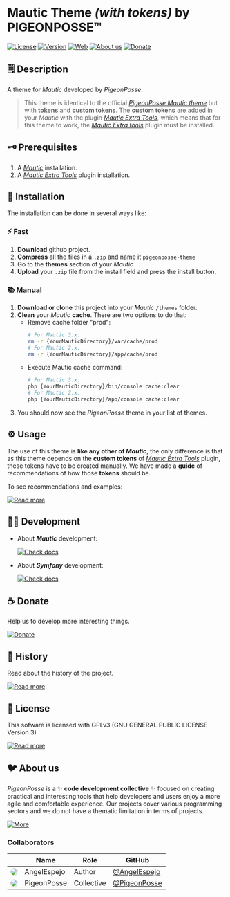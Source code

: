 <!--

██████╗ ██╗ ██████╗ ███████╗ ██████╗ ███╗   ██╗
██╔══██╗██║██╔════╝ ██╔════╝██╔═══██╗████╗  ██║
██████╔╝██║██║  ███╗█████╗  ██║   ██║██╔██╗ ██║
██╔═══╝ ██║██║   ██║██╔══╝  ██║   ██║██║╚██╗██║
██║     ██║╚██████╔╝███████╗╚██████╔╝██║ ╚████║
╚═╝     ╚═╝ ╚═════╝ ╚══════╝ ╚═════╝ ╚═╝  ╚═══╝
                                               
██████╗  ██████╗ ███████╗███████╗███████╗      
██╔══██╗██╔═══██╗██╔════╝██╔════╝██╔════╝      
██████╔╝██║   ██║███████╗███████╗█████╗        
██╔═══╝ ██║   ██║╚════██║╚════██║██╔══╝        
██║     ╚██████╔╝███████║███████║███████╗      
╚═╝      ╚═════╝ ╚══════╝╚══════╝╚══════╝      

█████╗█████╗█████╗█████╗█████╗█████╗█████╗█████╗
╚════╝╚════╝╚════╝╚════╝╚════╝╚════╝╚════╝╚════╝
                                              
███╗   ███╗ █████╗ ██╗   ██╗████████╗██╗ ██████╗    
████╗ ████║██╔══██╗██║   ██║╚══██╔══╝██║██╔════╝    
██╔████╔██║███████║██║   ██║   ██║   ██║██║         
██║╚██╔╝██║██╔══██║██║   ██║   ██║   ██║██║         
██║ ╚═╝ ██║██║  ██║╚██████╔╝   ██║   ██║╚██████╗    
╚═╝     ╚═╝╚═╝  ╚═╝ ╚═════╝    ╚═╝   ╚═╝ ╚═════╝    
                                                    
████████╗██╗  ██╗███████╗███╗   ███╗███████╗
╚══██╔══╝██║  ██║██╔════╝████╗ ████║██╔════╝
   ██║   ███████║█████╗  ██╔████╔██║█████╗  
   ██║   ██╔══██║██╔══╝  ██║╚██╔╝██║██╔══╝  
   ██║   ██║  ██║███████╗██║ ╚═╝ ██║███████╗
   ╚═╝   ╚═╝  ╚═╝╚══════╝╚═╝     ╚═╝╚══════╝
                                                                                                                 
████████╗ ██████╗ ██╗  ██╗███████╗███╗   ██╗
╚══██╔══╝██╔═══██╗██║ ██╔╝██╔════╝████╗  ██║
   ██║   ██║   ██║█████╔╝ █████╗  ██╔██╗ ██║
   ██║   ██║   ██║██╔═██╗ ██╔══╝  ██║╚██╗██║
   ██║   ╚██████╔╝██║  ██╗███████╗██║ ╚████║
   ╚═╝    ╚═════╝ ╚═╝  ╚═╝╚══════╝╚═╝  ╚═══╝
                                            

BY 		ANGELO <angelo@pigeonposse.com>
FOR 	PIGEONPOSSE.COM

-->

# Mautic Theme _(with tokens)_ by PIGEONPOSSE™

[![License](https://img.shields.io/github/license/PigeonPosse/mautic-theme-tokens?color=blue&label=License&style=flat-square)](https://packagist.org/packages/pigeonposse/mautic-theme-tokens)
[![Version](https://img.shields.io/packagist/v/pigeonposse/mautic-theme-tokens?color=a1b858&label&style=flat-square)](https://packagist.org/packages/pigeonposse/mautic-theme-tokens)
[![Web](https://img.shields.io/badge/Web-grey?style=flat-square)](https://pigeonposse.com/) 
[![About us](https://img.shields.io/badge/About--us-grey?style=flat-square)](https://pigeonposse.com/?popup=about) 
[![Donate](https://img.shields.io/badge/Donate-pink?style=flat-square)](https://pigeonposse.com/?popup=donate) 

## 🗒 Description

A theme for _Mautic_ developed by _PigeonPosse_.

> This theme is identical to the official [_PigeonPosse Mautic theme_](https://github.com/PigeonPosse/mautic-theme) but with **tokens** and **custom tokens**. The **custom tokens** are added in your _Mautic_ with the plugin [_Mautic Extra Tools_](https://github.com/PigeonPosse/mautic-plugin-extra-tools), which means that for this theme to work, the [_Mautic Extra tools_](https://github.com/PigeonPosse/mautic-plugin-extra-tools) plugin must be installed.

## 🗝 Prerequisites

1. A [_Mautic_](https://www.mautic.org/) installation.
2. A [_Mautic Extra Tools_](https://github.com/PigeonPosse/mautic-plugin-extra-tools) plugin installation.

## 🔑 Installation

The installation can be done in several ways like:

### ⚡️ Fast

1. **Download** github project.
2. **Compress** all the files in a ```.zip``` and name it ```pigeonposse-theme```
3. Go to the **themes** section of your _Mautic_
4. **Upload** your ```.zip``` file from the install field and press the install button,

### 📚 Manual

1. **Download or clone** this project into your _Mautic_ ```/themes``` folder.
2. **Clean** your _Mautic_ **cache**. There are two options to do that:
	- Remove cache folder "prod":
		```bash 
		# For Mautic 3.x: 
		rm -r {YourMauticDirectory}/var/cache/prod 
		# For Mautic 2.x:
		rm -r {YourMauticDirectory}/app/cache/prod
		```
	- Execute Mautic cache command: 
		```bash
		# For Mautic 3.x: 
		php {YourMauticDirectory}/bin/console cache:clear
		# For Mautic 2.x:
		php {YourMauticDirectory}/app/console cache:clear
		```
3. You should now see the _PigeonPosse_ theme in your list of themes.

## ⚙️ Usage

The use of this theme is **like any other of _Mautic_**, the only difference is that as this theme depends on the **custom tokens** of [_Mautic Extra Tools_](https://github.com/PigeonPosse/mautic-plugin-extra-tools#-installation) plugin, these tokens have to be created manually.
We have made a **guide** of recommendations of how those **tokens** should be.

To see recommendations and examples:

[![Read more](https://img.shields.io/badge/Read-more-grey?style=flat-square)](https://github.com/PigeonPosse/mautic-theme-tokens/blob/main/docs/)


## 👨‍💻 Development

- About _**Mautic**_ development:

	[![Check docs](https://img.shields.io/badge/Check-docs-grey?style=flat-square)](https://developer.mautic.org/)

- About _**Symfony**_ development:
	
	[![Check docs](https://img.shields.io/badge/Check-docs-grey?style=flat-square)](https://symfony.com/doc)

## ☕ Donate

Help us to develop more interesting things.

[![Donate](https://img.shields.io/badge/Donate-grey?style=flat-square)](https://pigeonposse.com/?popup=donate) 

## 📝 History

Read about the history of the project.

[![Read more](https://img.shields.io/badge/Read-more-grey?style=flat-square)](https://github.com/PigeonPosse/mautic-theme-tokens/blob/main/HISTORY.md)

## 📜 License

This sofware is licensed with GPLv3 (GNU GENERAL PUBLIC LICENSE Version 3)

[![Read more](https://img.shields.io/badge/Read-more-grey?style=flat-square)](https://github.com/PigeonPosse/mautic-theme-tokens/blob/main/LICENSE)

## 🐦 About us

_PigeonPosse_ is a ✨ **code development collective** ✨ focused on creating practical and interesting tools that help developers and users enjoy a more agile and comfortable experience. Our projects cover various programming sectors and we do not have a thematic limitation in terms of projects.

[![More](https://img.shields.io/badge/Read-more-grey?style=flat-square)](https://github.com/PigeonPosse/PigeonPosse)

### Collaborators

|                                                                                    | Name        | Role         | GitHub                                         |
| ---------------------------------------------------------------------------------- | ----------- | ------------ | ---------------------------------------------- |
| <img src="https://github.com/AngelEspejo.png?size=72" style="border-radius:100%"/> | AngelEspejo | Author       | [@AngelEspejo](https://github.com/AngelEspejo) |
| <img src="https://github.com/PigeonPosse.png?size=72" style="border-radius:100%"/> | PigeonPosse | Collective	  | [@PigeonPosse](https://github.com/PigeonPosse) |


<br>

